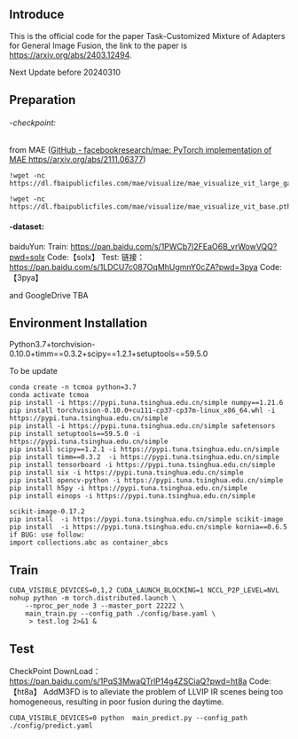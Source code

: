 ## Introduce

This is the official code for the paper Task-Customized Mixture of Adapters for General Image Fusion, the link to the paper is https://arxiv.org/abs/2403.12494.

Next Update before 20240310

## Preparation

###### -checkpoint:

from MAE ([GitHub - facebookresearch/mae: PyTorch implementation of MAE https//arxiv.org/abs/2111.06377](https://github.com/facebookresearch/mae))

```
!wget -nc https://dl.fbaipublicfiles.com/mae/visualize/mae_visualize_vit_large_ganloss.pth
```

```
!wget -nc https://dl.fbaipublicfiles.com/mae/visualize/mae_visualize_vit_base.pth
```

#### -dataset:
baiduYun:
Train: https://pan.baidu.com/s/1PWCb7l2FEaO6B_vrWowVQQ?pwd=solx Code:【solx】
Test: 链接：https://pan.baidu.com/s/1LDCU7c087OqMhUgmnY0cZA?pwd=3pya Code:【3pya】

and GoogleDrive TBA

## Environment Installation

Python3.7+torchvision-0.10.0+timm==0.3.2+scipy==1.2.1+setuptools==59.5.0

To be update

```
conda create -n tcmoa python=3.7 
conda activate tcmoa
pip install -i https://pypi.tuna.tsinghua.edu.cn/simple numpy==1.21.6
pip install torchvision-0.10.0+cu111-cp37-cp37m-linux_x86_64.whl -i https://pypi.tuna.tsinghua.edu.cn/simple
pip install -i https://pypi.tuna.tsinghua.edu.cn/simple safetensors
pip install setuptools==59.5.0 -i https://pypi.tuna.tsinghua.edu.cn/simple
pip install scipy==1.2.1 -i https://pypi.tuna.tsinghua.edu.cn/simple
pip install timm==0.3.2  -i https://pypi.tuna.tsinghua.edu.cn/simple
pip install tensorboard -i https://pypi.tuna.tsinghua.edu.cn/simple
pip install six -i https://pypi.tuna.tsinghua.edu.cn/simple
pip install opencv-python -i https://pypi.tuna.tsinghua.edu.cn/simple
pip install h5py -i https://pypi.tuna.tsinghua.edu.cn/simple
pip install einops -i https://pypi.tuna.tsinghua.edu.cn/simple

scikit-image-0.17.2
pip install  -i https://pypi.tuna.tsinghua.edu.cn/simple scikit-image
pip install  -i https://pypi.tuna.tsinghua.edu.cn/simple kornia==0.6.5
if BUG: use follow:
import collections.abc as container_abcs
```

## Train

```
CUDA_VISIBLE_DEVICES=0,1,2 CUDA_LAUNCH_BLOCKING=1 NCCL_P2P_LEVEL=NVL nohup python -m torch.distributed.launch \
    --nproc_per_node 3 --master_port 22222 \
    main_train.py --config_path ./config/base.yaml \
     > test.log 2>&1 & 
```

## Test
CheckPoint DownLoad：https://pan.baidu.com/s/1PqS3MwaQTrlP14g4ZSCiaQ?pwd=ht8a Code:【ht8a】
AddM3FD is to alleviate the problem of LLVIP IR scenes being too homogeneous, resulting in poor fusion during the daytime.

```
CUDA_VISIBLE_DEVICES=0 python  main_predict.py --config_path ./config/predict.yaml 
```
